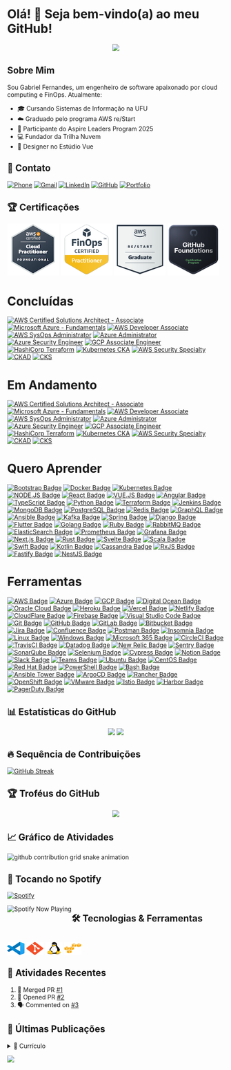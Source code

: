 # Olá! 👋 Seja bem-vindo(a) ao meu GitHub!

<div align="center">
  <img src="https://readme-typing-svg.herokuapp.com/?lines=AWS+Certified+Cloud+Practitioner;FinOps+Certified+Practitioner;GitHub+Certified;Engenheiro+de+Software&center=true&width=380&height=45">
</div>

## Sobre Mim

Sou Gabriel Fernandes, um engenheiro de software apaixonado por cloud computing e FinOps. Atualmente:

- 🎓 Cursando Sistemas de Informação na UFU
- ☁️ Graduado pelo programa AWS re/Start
- 🚀 Participante do Aspire Leaders Program 2025
- 💻 Fundador da Trilha Nuvem
- 🎨 Designer no Estúdio Vue

## 📱 Contato

[![Phone](https://img.shields.io/badge/-📱_34_99707_3994-0077B5?style=flat-square&logo=whatsapp&logoColor=white)]()
[![Gmail](https://img.shields.io/badge/-gabrielfernandes0625@gmail.com-D14836?style=flat-square&logo=gmail&logoColor=white)](mailto:gabrielfernandes0625@gmail.com)
[![LinkedIn](https://img.shields.io/badge/-gabrielfernandesj-0077B5?style=flat-square&logo=linkedin&logoColor=white)](https://www.linkedin.com/in/gabrielfernandesj/)
[![GitHub](https://img.shields.io/badge/-gabrielfmck-181717?style=flat-square&logo=github&logoColor=white)](https://github.com/gabrielfmck)
[![Portfolio](https://img.shields.io/badge/-Estúdio_Vue-4285F4?style=flat-square&logo=google-chrome&logoColor=white)](https://estudiovue.com.br/orcamento)

## 🏆 Certificações

[![AWS Certified Cloud Practitioner](/logo/aws-certified-cloud-practitioner.png)](https://cp.certmetrics.com/amazon/en/public/verify/credential/0e27829ffd0d42ac9a5422e633549d53)
[![FinOps Certified Practitioner](/logo/finops-certified-practitioner.png)](https://www.credly.com/badges/cc1c439a-a7e4-4b13-adc8-5cb9f0589d2f/public_url) 
[![AWS re/Start Graduate](/logo/aws-restart.png)](https://www.credly.com/badges/cc1c439a-a7e4-4b13-adc8-5cb9f0589d2f/public_url) 
[![GitHub Foundations](/logo/github-foundations.png)](https://www.credly.com/badges/cc1c439a-a7e4-4b13-adc8-5cb9f0589d2f/public_url) 

# Concluídas

[![AWS Certified Solutions Architect - Associate](https://img.shields.io/badge/Solutions%20Architect%20Associate-ff9900?style=for-the-badge&logo=amazon-web-services&logoColor=white)](https://aws.amazon.com/certification/certified-solutions-architect-associate/)
[![Microsoft Azure - Fundamentals](https://img.shields.io/badge/AZ--900%20--%20Azure%20Fundamentals-0078D6?style=for-the-badge&logo=microsoft-azure&logoColor=white)](https://learn.microsoft.com/pt-br/certifications/exams/az-900)
[![AWS Developer Associate](https://img.shields.io/badge/Developer%20Associate-FF9900?style=for-the-badge&logo=amazon-web-services&logoColor=white)](https://aws.amazon.com/certification/certified-developer-associate/)
[![AWS SysOps Administrator](https://img.shields.io/badge/SysOps%20Administrator-FF9900?style=for-the-badge&logo=amazon-web-services&logoColor=white)](https://aws.amazon.com/certification/certified-sysops-admin-associate/)
[![Azure Administrator](https://img.shields.io/badge/AZ--104%20Administrator-0089D6?style=for-the-badge&logo=microsoft-azure&logoColor=white)](https://learn.microsoft.com/en-us/certifications/azure-administrator/)
[![Azure Security Engineer](https://img.shields.io/badge/AZ--500%20Security-0089D6?style=for-the-badge&logo=microsoft-azure&logoColor=white)](https://learn.microsoft.com/en-us/certifications/azure-security-engineer/)
[![GCP Associate Engineer](https://img.shields.io/badge/Associate%20Cloud%20Engineer-4285F4?style=for-the-badge&logo=google-cloud&logoColor=white)](https://cloud.google.com/certification/cloud-engineer)
[![HashiCorp Terraform](https://img.shields.io/badge/Terraform%20Associate-7B42BC?style=for-the-badge&logo=terraform&logoColor=white)](https://www.hashicorp.com/certification/terraform-associate)
[![Kubernetes CKA](https://img.shields.io/badge/CKA%20Administrator-326CE5?style=for-the-badge&logo=kubernetes&logoColor=white)](https://www.cncf.io/certification/cka/)
[![AWS Security Specialty](https://img.shields.io/badge/Security%20Specialty-FF9900?style=for-the-badge&logo=amazon-aws&logoColor=white)]()
[![CKAD](https://img.shields.io/badge/CKAD%20Developer-326CE5?style=for-the-badge&logo=kubernetes&logoColor=white)]()
[![CKS](https://img.shields.io/badge/CKS%20Security-326CE5?style=for-the-badge&logo=kubernetes&logoColor=white)]()

# Em Andamento

[![AWS Certified Solutions Architect - Associate](https://img.shields.io/badge/Solutions%20Architect%20Associate-ff9900?style=for-the-badge&logo=amazon-web-services&logoColor=white)](https://aws.amazon.com/certification/certified-solutions-architect-associate/)
[![Microsoft Azure - Fundamentals](https://img.shields.io/badge/AZ--900%20--%20Azure%20Fundamentals-0078D6?style=for-the-badge&logo=microsoft-azure&logoColor=white)](https://learn.microsoft.com/pt-br/certifications/exams/az-900)
[![AWS Developer Associate](https://img.shields.io/badge/Developer%20Associate-FF9900?style=for-the-badge&logo=amazon-web-services&logoColor=white)](https://aws.amazon.com/certification/certified-developer-associate/)
[![AWS SysOps Administrator](https://img.shields.io/badge/SysOps%20Administrator-FF9900?style=for-the-badge&logo=amazon-web-services&logoColor=white)](https://aws.amazon.com/certification/certified-sysops-admin-associate/)
[![Azure Administrator](https://img.shields.io/badge/AZ--104%20Administrator-0089D6?style=for-the-badge&logo=microsoft-azure&logoColor=white)](https://learn.microsoft.com/en-us/certifications/azure-administrator/)
[![Azure Security Engineer](https://img.shields.io/badge/AZ--500%20Security-0089D6?style=for-the-badge&logo=microsoft-azure&logoColor=white)](https://learn.microsoft.com/en-us/certifications/azure-security-engineer/)
[![GCP Associate Engineer](https://img.shields.io/badge/Associate%20Cloud%20Engineer-4285F4?style=for-the-badge&logo=google-cloud&logoColor=white)](https://cloud.google.com/certification/cloud-engineer)
[![HashiCorp Terraform](https://img.shields.io/badge/Terraform%20Associate-7B42BC?style=for-the-badge&logo=terraform&logoColor=white)](https://www.hashicorp.com/certification/terraform-associate)
[![Kubernetes CKA](https://img.shields.io/badge/CKA%20Administrator-326CE5?style=for-the-badge&logo=kubernetes&logoColor=white)](https://www.cncf.io/certification/cka/)
[![AWS Security Specialty](https://img.shields.io/badge/Security%20Specialty-FF9900?style=for-the-badge&logo=amazon-aws&logoColor=white)]()
[![CKAD](https://img.shields.io/badge/CKAD%20Developer-326CE5?style=for-the-badge&logo=kubernetes&logoColor=white)]()
[![CKS](https://img.shields.io/badge/CKS%20Security-326CE5?style=for-the-badge&logo=kubernetes&logoColor=white)]()

# Quero Aprender

[![Bootstrap Badge](https://img.shields.io/badge/Bootstrap-563D7C?style=for-the-badge&logo=bootstrap&logoColor=white)]()
[![Docker Badge](https://img.shields.io/badge/Docker-2CA5E0?style=for-the-badge&logo=docker&logoColor=white)]()
[![Kubernetes Badge](https://img.shields.io/badge/kubernetes-326ce5.svg?&style=for-the-badge&logo=kubernetes&logoColor=white)]()
[![NODE.JS Badge](https://img.shields.io/badge/Node.js-339933?style=for-the-badge&logo=nodedotjs&logoColor=white)]()
[![React Badge](https://img.shields.io/badge/React-20232A?style=for-the-badge&logo=react&logoColor=61DAFB)]()
[![VUE.JS Badge](https://img.shields.io/badge/Vue.js-35495E?style=for-the-badge&logo=vuedotjs&logoColor=4FC08D)]()
[![Angular Badge](https://img.shields.io/badge/Angular-DD0031?style=for-the-badge&logo=angular&logoColor=white)]()
[![TypeScript Badge](https://img.shields.io/badge/TypeScript-007ACC?style=for-the-badge&logo=typescript&logoColor=white)]()
[![Python Badge](https://img.shields.io/badge/Python-3776AB?style=for-the-badge&logo=python&logoColor=white)]()
[![Terraform Badge](https://img.shields.io/badge/Terraform-7B42BC?style=for-the-badge&logo=terraform&logoColor=white)]()
[![Jenkins Badge](https://img.shields.io/badge/Jenkins-D24939?style=for-the-badge&logo=jenkins&logoColor=white)]()
[![MongoDB Badge](https://img.shields.io/badge/MongoDB-4EA94B?style=for-the-badge&logo=mongodb&logoColor=white)]()
[![PostgreSQL Badge](https://img.shields.io/badge/PostgreSQL-316192?style=for-the-badge&logo=postgresql&logoColor=white)]()
[![Redis Badge](https://img.shields.io/badge/Redis-DC382D?style=for-the-badge&logo=redis&logoColor=white)]()
[![GraphQL Badge](https://img.shields.io/badge/GraphQL-E10098?style=for-the-badge&logo=graphql&logoColor=white)]()
[![Ansible Badge](https://img.shields.io/badge/Ansible-EE0000?style=for-the-badge&logo=ansible&logoColor=white)]()
[![Kafka Badge](https://img.shields.io/badge/Apache_Kafka-231F20?style=for-the-badge&logo=apache-kafka&logoColor=white)]()
[![Spring Badge](https://img.shields.io/badge/Spring-6DB33F?style=for-the-badge&logo=spring&logoColor=white)]()
[![Django Badge](https://img.shields.io/badge/Django-092E20?style=for-the-badge&logo=django&logoColor=white)]()
[![Flutter Badge](https://img.shields.io/badge/Flutter-02569B?style=for-the-badge&logo=flutter&logoColor=white)]()
[![Golang Badge](https://img.shields.io/badge/Go-00ADD8?style=for-the-badge&logo=go&logoColor=white)]()
[![Ruby Badge](https://img.shields.io/badge/Ruby-CC342D?style=for-the-badge&logo=ruby&logoColor=white)]()
[![RabbitMQ Badge](https://img.shields.io/badge/RabbitMQ-FF6600?style=for-the-badge&logo=rabbitmq&logoColor=white)]()
[![ElasticSearch Badge](https://img.shields.io/badge/Elasticsearch-005571?style=for-the-badge&logo=elasticsearch&logoColor=white)]()
[![Prometheus Badge](https://img.shields.io/badge/Prometheus-E6522C?style=for-the-badge&logo=prometheus&logoColor=white)]()
[![Grafana Badge](https://img.shields.io/badge/Grafana-F46800?style=for-the-badge&logo=grafana&logoColor=white)]()
[![Next.js Badge](https://img.shields.io/badge/Next.js-000000?style=for-the-badge&logo=next.js&logoColor=white)]()
[![Rust Badge](https://img.shields.io/badge/Rust-000000?style=for-the-badge&logo=rust&logoColor=white)]()
[![Svelte Badge](https://img.shields.io/badge/Svelte-FF3E00?style=for-the-badge&logo=svelte&logoColor=white)]()
[![Scala Badge](https://img.shields.io/badge/Scala-DC322F?style=for-the-badge&logo=scala&logoColor=white)]()
[![Swift Badge](https://img.shields.io/badge/Swift-FA7343?style=for-the-badge&logo=swift&logoColor=white)]()
[![Kotlin Badge](https://img.shields.io/badge/Kotlin-0095D5?style=for-the-badge&logo=kotlin&logoColor=white)]()
[![Cassandra Badge](https://img.shields.io/badge/Cassandra-1287B1?style=for-the-badge&logo=apache-cassandra&logoColor=white)]()
[![RxJS Badge](https://img.shields.io/badge/RxJS-B7178C?style=for-the-badge&logo=reactivex&logoColor=white)]()
[![Fastify Badge](https://img.shields.io/badge/Fastify-000000?style=for-the-badge&logo=fastify&logoColor=white)]()
[![NestJS Badge](https://img.shields.io/badge/NestJS-E0234E?style=for-the-badge&logo=nestjs&logoColor=white)]()

# Ferramentas

[![AWS Badge](https://img.shields.io/badge/Amazon_AWS-FF9900?style=for-the-badge&logo=amazon-web-services&logoColor=white)]()
[![Azure Badge](https://img.shields.io/badge/Microsoft_Azure-0089D6?style=for-the-badge&logo=microsoft-azure&logoColor=white)]()
[![GCP Badge](https://img.shields.io/badge/Google_Cloud-4285F4?style=for-the-badge&logo=google-cloud&logoColor=white)]()
[![Digital Ocean Badge](https://img.shields.io/badge/Digital_Ocean-0080FF?style=for-the-badge&logo=digitalocean&logoColor=white)]()
[![Oracle Cloud Badge](https://img.shields.io/badge/Oracle_Cloud-F80000?style=for-the-badge&logo=oracle&logoColor=white)]()
[![Heroku Badge](https://img.shields.io/badge/Heroku-430098?style=for-the-badge&logo=heroku&logoColor=white)]()
[![Vercel Badge](https://img.shields.io/badge/Vercel-000000?style=for-the-badge&logo=vercel&logoColor=white)]()
[![Netlify Badge](https://img.shields.io/badge/Netlify-00C7B7?style=for-the-badge&logo=netlify&logoColor=white)]()
[![CloudFlare Badge](https://img.shields.io/badge/Cloudflare-F38020?style=for-the-badge&logo=cloudflare&logoColor=white)]()
[![Firebase Badge](https://img.shields.io/badge/Firebase-FFCA28?style=for-the-badge&logo=firebase&logoColor=black)]()
[![Visual Studio Code Badge](https://img.shields.io/badge/VS_Code-0078D4?style=for-the-badge&logo=visualstudiocode&logoColor=white)]()
[![Git Badge](https://img.shields.io/badge/GIT-F05032?style=for-the-badge&logo=git&logoColor=white)]()
[![GitHub Badge](https://img.shields.io/badge/GitHub-100000?style=for-the-badge&logo=github&logoColor=white)]()
[![GitLab Badge](https://img.shields.io/badge/GitLab-330F63?style=for-the-badge&logo=gitlab&logoColor=white)]()
[![Bitbucket Badge](https://img.shields.io/badge/Bitbucket-0747a6?style=for-the-badge&logo=bitbucket&logoColor=white)]()
[![Jira Badge](https://img.shields.io/badge/Jira-0052CC?style=for-the-badge&logo=jira&logoColor=white)]()
[![Confluence Badge](https://img.shields.io/badge/Confluence-172B4D?style=for-the-badge&logo=confluence&logoColor=white)]()
[![Postman Badge](https://img.shields.io/badge/Postman-FF6C37?style=for-the-badge&logo=postman&logoColor=white)]()
[![Insomnia Badge](https://img.shields.io/badge/Insomnia-5849BE?style=for-the-badge&logo=insomnia&logoColor=white)]()
[![Linux Badge](https://img.shields.io/badge/Linux-FCC624?style=for-the-badge&logo=linux&logoColor=black)]()
[![Windows Badge](https://img.shields.io/badge/Windows-0078D6?style=for-the-badge&logo=windows11&logoColor=white)]()
[![Microsoft 365 Badge](https://img.shields.io/badge/Microsoft_365-D83B01?style=for-the-badge&logo=microsoft&logoColor=white)]()
[![CircleCI Badge](https://img.shields.io/badge/CircleCI-343434?style=for-the-badge&logo=circleci&logoColor=white)]()
[![TravisCI Badge](https://img.shields.io/badge/Travis_CI-3EAAAF?style=for-the-badge&logo=travisci&logoColor=white)]()
[![Datadog Badge](https://img.shields.io/badge/Datadog-632CA6?style=for-the-badge&logo=datadog&logoColor=white)]()
[![New Relic Badge](https://img.shields.io/badge/New_Relic-008C99?style=for-the-badge&logo=newrelic&logoColor=white)]()
[![Sentry Badge](https://img.shields.io/badge/Sentry-362D59?style=for-the-badge&logo=sentry&logoColor=white)]()
[![SonarQube Badge](https://img.shields.io/badge/SonarQube-4E9BCD?style=for-the-badge&logo=sonarqube&logoColor=white)]()
[![Selenium Badge](https://img.shields.io/badge/Selenium-43B02A?style=for-the-badge&logo=selenium&logoColor=white)]()
[![Cypress Badge](https://img.shields.io/badge/Cypress-17202C?style=for-the-badge&logo=cypress&logoColor=white)]()
[![Notion Badge](https://img.shields.io/badge/Notion-000000?style=for-the-badge&logo=notion&logoColor=white)]()
[![Slack Badge](https://img.shields.io/badge/Slack-4A154B?style=for-the-badge&logo=slack&logoColor=white)]()
[![Teams Badge](https://img.shields.io/badge/Microsoft_Teams-6264A7?style=for-the-badge&logo=microsoftteams&logoColor=white)]()
[![Ubuntu Badge](https://img.shields.io/badge/Ubuntu-E95420?style=for-the-badge&logo=ubuntu&logoColor=white)]()
[![CentOS Badge](https://img.shields.io/badge/CentOS-262577?style=for-the-badge&logo=centos&logoColor=white)]()
[![Red Hat Badge](https://img.shields.io/badge/Red_Hat-EE0000?style=for-the-badge&logo=red-hat&logoColor=white)]()
[![PowerShell Badge](https://img.shields.io/badge/PowerShell-5391FE?style=for-the-badge&logo=powershell&logoColor=white)]()
[![Bash Badge](https://img.shields.io/badge/Bash-4EAA25?style=for-the-badge&logo=gnu-bash&logoColor=white)]()
[![Ansible Tower Badge](https://img.shields.io/badge/Ansible_Tower-EE0000?style=for-the-badge&logo=ansible&logoColor=white)]()
[![ArgoCD Badge](https://img.shields.io/badge/Argo_CD-EF7B4D?style=for-the-badge&logo=argo&logoColor=white)]()
[![Rancher Badge](https://img.shields.io/badge/Rancher-0075A8?style=for-the-badge&logo=rancher&logoColor=white)]()
[![OpenShift Badge](https://img.shields.io/badge/OpenShift-EE0000?style=for-the-badge&logo=red-hat-open-shift&logoColor=white)]()
[![VMware Badge](https://img.shields.io/badge/VMware-607078?style=for-the-badge&logo=vmware&logoColor=white)]()
[![Istio Badge](https://img.shields.io/badge/Istio-466BB0?style=for-the-badge&logo=istio&logoColor=white)]()
[![Harbor Badge](https://img.shields.io/badge/Harbor-60B932?style=for-the-badge&logo=harbor&logoColor=white)]()
[![PagerDuty Badge](https://img.shields.io/badge/PagerDuty-06AC38?style=for-the-badge&logo=pagerduty&logoColor=white)]()

## 📊 Estatísticas do GitHub

<div align="center">
  <img height="180em" src="https://github-readme-stats.vercel.app/api?username=gabrielfmck&show_icons=true&theme=dracula&include_all_commits=true&count_private=true"/>
  <img height="180em" src="https://github-readme-stats.vercel.app/api/top-langs/?username=gabrielfmck&layout=compact&langs_count=7&theme=dracula"/>
</div>

## 🔥 Sequência de Contribuições

[![GitHub Streak](http://github-readme-streak-stats.herokuapp.com?user=gabrielfmck&theme=dark&date_format=M%20j%5B%2C%20Y%5D)](https://git.io/streak-stats)

## 🏆 Troféus do GitHub

<p align="center">
  <a href="https://github.com/ryo-ma/github-profile-trophy">
    <img src="https://github-profile-trophy.vercel.app/?username=gabrielfmck&theme=darkhub&no-frame=true&margin-w=15"/>
  </a>
</p>

## 📈 Gráfico de Atividades

<picture>
  <source media="(prefers-color-scheme: dark)" srcset="https://raw.githubusercontent.com/gabrielfmck/gabrielfmck/output/github-contribution-grid-snake-dark.svg" />
  <source media="(prefers-color-scheme: light)" srcset="https://raw.githubusercontent.com/gabrielfmck/gabrielfmck/output/github-contribution-grid-snake.svg" />
  <img alt="github contribution grid snake animation" src="https://raw.githubusercontent.com/gabrielfmck/gabrielfmck/output/github-contribution-grid-snake.svg" />
</picture>

## 🎵 Tocando no Spotify

[![Spotify](https://spotifyplaying.vercel.app/api/spotify)](https://open.spotify.com/user/kabdrso2jlt9jaam79afo4odp)

<div>
<a href="https://open.spotify.com/embed/playlist/1yRI4pDadN5MWO8uSDy0Hr">
  <img align="left" alt="Spotify Now Playing" src="https://spotify-spotifyplaying.vercel.app/api/spotify" />
</a>
</div>

## 🛠️ Tecnologias & Ferramentas

<div style="display: inline_block"><br>
  <img align="center" alt="VS Code" height="30" width="40" src="https://raw.githubusercontent.com/devicons/devicon/master/icons/vscode/vscode-original.svg">
  <img align="center" alt="Git" height="30" width="40" src="https://raw.githubusercontent.com/devicons/devicon/master/icons/git/git-original.svg">
  <img align="center" alt="Linux" height="30" width="40" src="https://raw.githubusercontent.com/devicons/devicon/master/icons/linux/linux-original.svg">
  <img align="center" alt="AWS" height="30" width="40" src="https://raw.githubusercontent.com/devicons/devicon/master/icons/amazonwebservices/amazonwebservices-original.svg">
</div>

## 🎯 Atividades Recentes

<!--START_SECTION:activity-->
1. 🎉 Merged PR [#1](https://github.com/gabrielfmck/repo/pull/1)
2. 💪 Opened PR [#2](https://github.com/gabrielfmck/repo/pull/2)
3. 🗣 Commented on [#3](https://github.com/gabrielfmck/repo/issues/3)
<!--END_SECTION:activity-->

## 📝 Últimas Publicações
<!-- BLOG-POST-LIST:START -->
<!-- BLOG-POST-LIST:END -->

<details>
  <summary>📃 Currículo</summary>

## Educação

- 📖 **Sua Formação**\
📆 2020 - 2024\
📍 **Sua Universidade** - Local

## Experiência

- 👨‍💻 **Seu Cargo Atual**\
📆 2023 - momento\
📍 **Sua Empresa** - Local
</details>

<!--
Dica: Você precisa configurar algumas actions no seu repositório para que funcionem:
1. Para o snake animation: `.github/workflows/snake.yml`
2. Para recent activity: `.github/workflows/update-readme.yml`
3. Para blog posts: `.github/workflows/blog-post-workflow.yml`
4. Para o Spotify status: Configurar app do Novatorem
-->

![](https://hit.yhype.me/github/profile?user_id=gabrielfmck)

